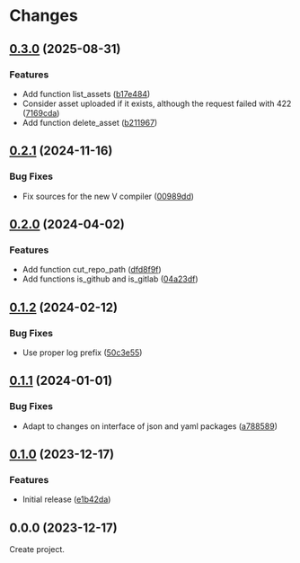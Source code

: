 # Changes

## [0.3.0](https://github.com/prantlf/v-github/compare/v0.2.1...v0.3.0) (2025-08-31)

### Features

* Add function list_assets ([b17e484](https://github.com/prantlf/v-github/commit/b17e48446d88fcd4c7830f66ddca2b5120caafe4))
* Consider asset uploaded if it exists, although the request failed with 422 ([7169cda](https://github.com/prantlf/v-github/commit/7169cdae0b7e021d5ac41a0b56c83058e6f72758))
* Add function delete_asset ([b211967](https://github.com/prantlf/v-github/commit/b211967de43a7aeb9ceb14891ecb80287f5846ce))

## [0.2.1](https://github.com/prantlf/v-github/compare/v0.2.0...v0.2.1) (2024-11-16)

### Bug Fixes

* Fix sources for the new V compiler ([00989dd](https://github.com/prantlf/v-github/commit/00989dd04f810abe114ba6273d7046a4e3314b84))

## [0.2.0](https://github.com/prantlf/v-github/compare/v0.1.2...v0.2.0) (2024-04-02)

### Features

* Add function cut_repo_path ([dfd8f9f](https://github.com/prantlf/v-github/commit/dfd8f9f6be5ff71d29ec71cd0435c757536324b0))
* Add functions is_github and is_gitlab ([04a23df](https://github.com/prantlf/v-github/commit/04a23df3df5e840419cdc52c70b80424da8edd24))

## [0.1.2](https://github.com/prantlf/v-github/compare/v0.1.1...v0.1.2) (2024-02-12)

### Bug Fixes

* Use proper log prefix ([50c3e55](https://github.com/prantlf/v-github/commit/50c3e55730d592484c8f2eb70d6b4ec4e3e489d2))

## [0.1.1](https://github.com/prantlf/v-github/compare/v0.1.0...v0.1.1) (2024-01-01)

### Bug Fixes

* Adapt to changes on interface of json and yaml packages ([a788589](https://github.com/prantlf/v-github/commit/a7885898fec295dd7b5bce2749774de44a9ca8d3))

## [0.1.0](https://github.com/prantlf/v-github/compare/v0.0.0...v0.1.0) (2023-12-17)

### Features

* Initial release ([e1b42da](https://github.com/prantlf/v-github/commit/e1b42da01732f3ee4840719ac96eb3cf34ce873f))

## 0.0.0 (2023-12-17)

Create project.
